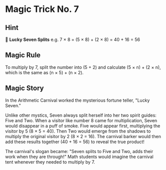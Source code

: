 # Magic Trick No. 7

## Hint

🎲 **Lucky Seven Splits** e.g. 7 × 8 = (5 × 8) + (2 × 8) = 40 + 16 = 56

## Magic Rule

To multiply by 7, split the number into (5 + 2) and calculate (5 × n) + (2 × n), which is the same as (n × 5) + (n × 2).

## Magic Story

In the Arithmetic Carnival worked the mysterious fortune teller, "Lucky Seven." 

Unlike other mystics, Seven always split herself into her two spirit guides: Five and Two. When a visitor like number 8 came for multiplication, Seven would disappear in a puff of smoke. Five would appear first, multiplying the visitor by 5 (8 × 5 = 40). Then Two would emerge from the shadows to multiply the original visitor by 2 (8 × 2 = 16). The carnival barker would then add these results together (40 + 16 = 56) to reveal the true product!

The carnival's slogan became: "Seven splits to Five and Two, adds their work when they are through!" Math students would imagine the carnival tent whenever they needed to multiply by 7.
